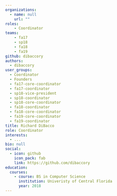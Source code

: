 ```yaml
---
organizations:
  - name: null
    url: ""
roles:
    - Coordinator
teams:
    - fa17
    - sp18
    - fa18
    - fa19
github: dibaccory
authors:
  - dibaccory
user_groups:
  - Coordinator
  - Founders
  - fa17-core-coordinator
  - fa17-coordinator
  - sp18-vice-president
  - sp18-coordinator
  - sp18-core-coordinator
  - fa18-coordinator
  - fa18-core-coordinator
  - fa19-core-coordinator
  - fa19-coordinator
title: Richard DiBacco
role: Coordinator
interests:
  - ...
bio: null
social:
  - icon: github
    icon_pack: fab
    link: https://github.com/dibaccory
education:
  courses:
    - course: BS in Computer Science
      institution: Univeristy of Central Florida
      year: 2018
---
```


